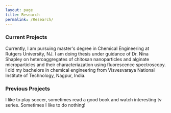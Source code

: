 ```yaml
---
layout: page
title: Research
permalink: /Research/
---
```


### Current Projects
Currently, I am pursuing master's degree in Chemical Engineering at Rutgers University, NJ. I am doing thesis under guidance of Dr. Nina Shapley on heteroaggregates of chitosan nanoparticles and alginate microparticles and their characteriazation using fluorescence spectroscopy. 
I did my bachelors in chemical engineering from Visvesvaraya National Institute of Technology, Nagpur, India. 


### Previous Projects
I like to play soccer, sometimes read a good book and watch interesting tv series. Sometimes I like to do nothing!
